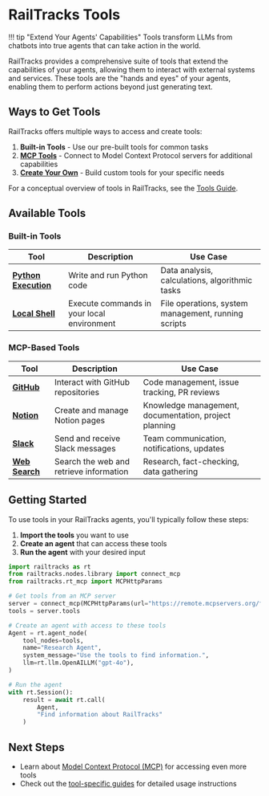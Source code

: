 # RailTracks Tools

!!! tip "Extend Your Agents' Capabilities"
    Tools transform LLMs from chatbots into true agents that can take action in the world.

RailTracks provides a comprehensive suite of tools that extend the capabilities of your agents, allowing them to interact with external systems and services. These tools are the "hands and eyes" of your agents, enabling them to perform actions beyond just generating text.

## Ways to Get Tools

RailTracks offers multiple ways to access and create tools:

1. **Built-in Tools** - Use our pre-built tools for common tasks
2. **[MCP Tools](mcp/mcp.md)** - Connect to Model Context Protocol servers for additional capabilities
3. **[Create Your Own](tools/tools.md)** - Build custom tools for your specific needs

For a conceptual overview of tools in RailTracks, see the [Tools Guide](tools/tools.md).

## Available Tools

### Built-in Tools

| Tool | Description | Use Case |
|------|-------------|----------|
| [**Python Execution**](guides/python_sandbox.md) | Write and run Python code | Data analysis, calculations, algorithmic tasks |
| [**Local Shell**](guides/shell_bash.md) | Execute commands in your local environment | File operations, system management, running scripts |

### MCP-Based Tools

| Tool | Description | Use Case |
|------|-------------|----------|
| [**GitHub**](guides/github.md) | Interact with GitHub repositories | Code management, issue tracking, PR reviews |
| [**Notion**](guides/notion.md) | Create and manage Notion pages | Knowledge management, documentation, project planning |
| [**Slack**](guides/slack.md) | Send and receive Slack messages | Team communication, notifications, updates |
| [**Web Search**](guides/websearch_integration.md) | Search the web and retrieve information | Research, fact-checking, data gathering |

## Getting Started

To use tools in your RailTracks agents, you'll typically follow these steps:

1. **Import the tools** you want to use
2. **Create an agent** that can access these tools
3. **Run the agent** with your desired input

```python
import railtracks as rt
from railtracks.nodes.library import connect_mcp
from railtracks.rt_mcp import MCPHttpParams

# Get tools from an MCP server
server = connect_mcp(MCPHttpParams(url="https://remote.mcpservers.org/fetch/mcp"))
tools = server.tools

# Create an agent with access to these tools
Agent = rt.agent_node(
    tool_nodes=tools,
    name="Research Agent",
    system_message="Use the tools to find information.",
    llm=rt.llm.OpenAILLM("gpt-4o"),
)

# Run the agent
with rt.Session():
    result = await rt.call(
        Agent,
        "Find information about RailTracks"
    )
```

## Next Steps

- Learn about [Model Context Protocol (MCP)](mcp/mcp.md) for accessing even more tools
- Check out the [tool-specific guides](#available-tools) for detailed usage instructions